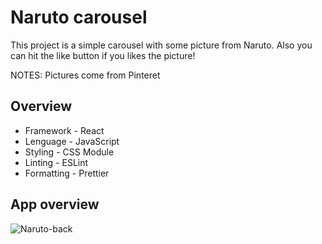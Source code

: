 # Naruto carousel

This project is a simple carousel with some picture from Naruto. Also you can hit the like button if you likes the picture!

NOTES: Pictures come from Pinteret

## Overview

- Framework - React
- Lenguage - JavaScript
- Styling - CSS Module
- Linting - ESLint
- Formatting - Prettier


## App overview

![Naruto-back](https://user-images.githubusercontent.com/45718089/219492994-5f5220f0-ae75-48e5-a63e-03d1a9213353.jpg)
